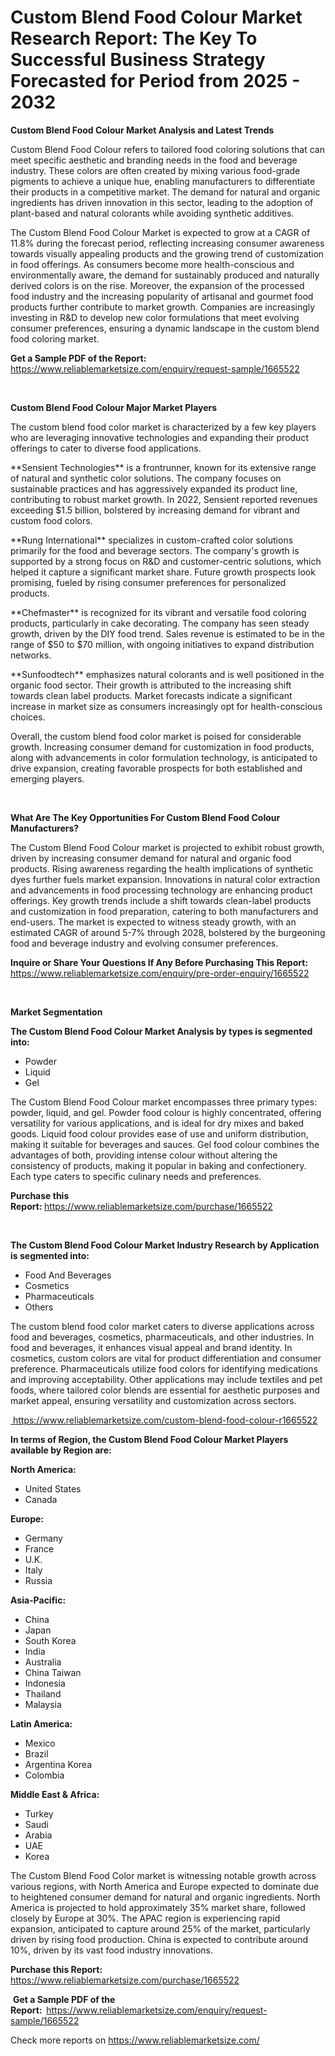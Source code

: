 <p><h1>Custom Blend Food Colour Market Research Report: The Key To Successful Business Strategy Forecasted for Period from 2025 - 2032</h1></p><p><strong>Custom Blend Food Colour Market Analysis and Latest Trends</strong></p>
<p><p>Custom Blend Food Colour refers to tailored food coloring solutions that can meet specific aesthetic and branding needs in the food and beverage industry. These colors are often created by mixing various food-grade pigments to achieve a unique hue, enabling manufacturers to differentiate their products in a competitive market. The demand for natural and organic ingredients has driven innovation in this sector, leading to the adoption of plant-based and natural colorants while avoiding synthetic additives.</p><p>The Custom Blend Food Colour Market is expected to grow at a CAGR of 11.8% during the forecast period, reflecting increasing consumer awareness towards visually appealing products and the growing trend of customization in food offerings. As consumers become more health-conscious and environmentally aware, the demand for sustainably produced and naturally derived colors is on the rise. Moreover, the expansion of the processed food industry and the increasing popularity of artisanal and gourmet food products further contribute to market growth. Companies are increasingly investing in R&D to develop new color formulations that meet evolving consumer preferences, ensuring a dynamic landscape in the custom blend food coloring market.</p></p>
<p><strong>Get a Sample PDF of the Report:&nbsp;</strong> <a href="https://www.reliablemarketsize.com/enquiry/request-sample/1665522?utm_campaign=1103&utm_medium=2&utm_source=Github&utm_content=ia&utm_term=02022025&utm_id=custom-blend-food-colour">https://www.reliablemarketsize.com/enquiry/request-sample/1665522</a></p>
<p>&nbsp;</p>
<p><strong>Custom Blend Food Colour Major Market Players</strong></p>
<p><p>The custom blend food color market is characterized by a few key players who are leveraging innovative technologies and expanding their product offerings to cater to diverse food applications. </p><p>**Sensient Technologies** is a frontrunner, known for its extensive range of natural and synthetic color solutions. The company focuses on sustainable practices and has aggressively expanded its product line, contributing to robust market growth. In 2022, Sensient reported revenues exceeding $1.5 billion, bolstered by increasing demand for vibrant and custom food colors.</p><p>**Rung International** specializes in custom-crafted color solutions primarily for the food and beverage sectors. The company's growth is supported by a strong focus on R&D and customer-centric solutions, which helped it capture a significant market share. Future growth prospects look promising, fueled by rising consumer preferences for personalized products.</p><p>**Chefmaster** is recognized for its vibrant and versatile food coloring products, particularly in cake decorating. The company has seen steady growth, driven by the DIY food trend. Sales revenue is estimated to be in the range of $50 to $70 million, with ongoing initiatives to expand distribution networks.</p><p>**Sunfoodtech** emphasizes natural colorants and is well positioned in the organic food sector. Their growth is attributed to the increasing shift towards clean label products. Market forecasts indicate a significant increase in market size as consumers increasingly opt for health-conscious choices.</p><p>Overall, the custom blend food color market is poised for considerable growth. Increasing consumer demand for customization in food products, along with advancements in color formulation technology, is anticipated to drive expansion, creating favorable prospects for both established and emerging players.</p></p>
<p>&nbsp;</p>
<p><strong>What Are The Key Opportunities For Custom Blend Food Colour Manufacturers?</strong></p>
<p><p>The Custom Blend Food Colour market is projected to exhibit robust growth, driven by increasing consumer demand for natural and organic food products. Rising awareness regarding the health implications of synthetic dyes further fuels market expansion. Innovations in natural color extraction and advancements in food processing technology are enhancing product offerings. Key growth trends include a shift towards clean-label products and customization in food preparation, catering to both manufacturers and end-users. The market is expected to witness steady growth, with an estimated CAGR of around 5-7% through 2028, bolstered by the burgeoning food and beverage industry and evolving consumer preferences.</p></p>
<p><strong>Inquire or Share Your Questions If Any Before Purchasing This Report:</strong> <a href="https://www.reliablemarketsize.com/enquiry/pre-order-enquiry/1665522?utm_campaign=1103&utm_medium=2&utm_source=Github&utm_content=ia&utm_term=02022025&utm_id=custom-blend-food-colour">https://www.reliablemarketsize.com/enquiry/pre-order-enquiry/1665522</a></p>
<p>&nbsp;</p>
<p><strong>Market Segmentation</strong></p>
<p><strong>The Custom Blend Food Colour Market Analysis by types is segmented into:</strong></p>
<p><ul><li>Powder</li><li>Liquid</li><li>Gel</li></ul></p>
<p><p>The Custom Blend Food Colour market encompasses three primary types: powder, liquid, and gel. Powder food colour is highly concentrated, offering versatility for various applications, and is ideal for dry mixes and baked goods. Liquid food colour provides ease of use and uniform distribution, making it suitable for beverages and sauces. Gel food colour combines the advantages of both, providing intense colour without altering the consistency of products, making it popular in baking and confectionery. Each type caters to specific culinary needs and preferences.</p></p>
<p><strong>Purchase this Report:&nbsp;</strong><a href="https://www.reliablemarketsize.com/purchase/1665522?utm_campaign=1103&utm_medium=2&utm_source=Github&utm_content=ia&utm_term=02022025&utm_id=custom-blend-food-colour">https://www.reliablemarketsize.com/purchase/1665522</a></p>
<p>&nbsp;</p>
<p><strong>The Custom Blend Food Colour Market Industry Research by Application is segmented into:</strong></p>
<p><ul><li>Food And Beverages</li><li>Cosmetics</li><li>Pharmaceuticals</li><li>Others</li></ul></p>
<p><p>The custom blend food color market caters to diverse applications across food and beverages, cosmetics, pharmaceuticals, and other industries. In food and beverages, it enhances visual appeal and brand identity. In cosmetics, custom colors are vital for product differentiation and consumer preference. Pharmaceuticals utilize food colors for identifying medications and improving acceptability. Other applications may include textiles and pet foods, where tailored color blends are essential for aesthetic purposes and market appeal, ensuring versatility and customization across sectors.</p></p>
<p><a href="https://www.reliablemarketsize.com/custom-blend-food-colour-r1665522?utm_campaign=1103&utm_medium=2&utm_source=Github&utm_content=ia&utm_term=02022025&utm_id=custom-blend-food-colour">&nbsp;https://www.reliablemarketsize.com/custom-blend-food-colour-r1665522</a></p>
<p><strong>In terms of Region, the Custom Blend Food Colour Market Players available by Region are:</strong></p>
<p>
    <p> <strong> North America: </strong>
        <ul>
            <li>United States</li>
            <li>Canada</li>
        </ul>
        </p> 
    <p> <strong> Europe: </strong>
        <ul>
            <li>Germany</li>
            <li>France</li>
            <li>U.K.</li>
            <li>Italy</li>
            <li>Russia</li>
        </ul>
        </p> 
    <p> <strong> Asia-Pacific: </strong>
        <ul>
            <li>China</li>
            <li>Japan</li>
            <li>South Korea</li>
            <li>India</li>
            <li>Australia</li>
            <li>China Taiwan</li>
            <li>Indonesia</li>
            <li>Thailand</li>
            <li>Malaysia</li>
        </ul>
        </p> 
    <p> <strong> Latin America: </strong>
        <ul>
            <li>Mexico</li>
            <li>Brazil</li>
            <li>Argentina Korea</li>
            <li>Colombia</li>
        </ul>
        </p> 
    <p> <strong> Middle East & Africa: </strong>
        <ul>
            <li>Turkey</li>
            <li>Saudi</li>
            <li>Arabia</li>
            <li>UAE</li>
            <li>Korea</li>
        </ul>
    </p>
    </p>
<p><p>The Custom Blend Food Color market is witnessing notable growth across various regions, with North America and Europe expected to dominate due to heightened consumer demand for natural and organic ingredients. North America is projected to hold approximately 35% market share, followed closely by Europe at 30%. The APAC region is experiencing rapid expansion, anticipated to capture around 25% of the market, particularly driven by rising food production. China is expected to contribute around 10%, driven by its vast food industry innovations.</p></p>
<p><strong>Purchase this Report: </strong><a href="https://www.reliablemarketsize.com/purchase/1665522?utm_campaign=1103&utm_medium=2&utm_source=Github&utm_content=ia&utm_term=02022025&utm_id=custom-blend-food-colour">https://www.reliablemarketsize.com/purchase/1665522</a></p>
<p>&nbsp;<strong>Get a Sample PDF of the Report:&nbsp;&nbsp;</strong><a href="https://www.reliablemarketsize.com/enquiry/request-sample/1665522?utm_campaign=1103&utm_medium=2&utm_source=Github&utm_content=ia&utm_term=02022025&utm_id=custom-blend-food-colour">https://www.reliablemarketsize.com/enquiry/request-sample/1665522</a></p>
<p><strong></strong></p>
<p>Check more reports on <a href="https://www.reliablemarketsize.com/?utm_campaign=1103&utm_medium=2&utm_source=Github&utm_content=ia&utm_term=02022025&utm_id=custom-blend-food-colour">https://www.reliablemarketsize.com/</a></p>